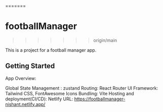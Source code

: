 =======
# footballManager
>>>>>>> origin/main

This is a project for a football manager app.

## Getting Started
App Overview:

Global State Management : zustand
Routing: React Router
UI Framework: Tailwind CSS, FontAwesome Icons
Bundling: Vite
Hosting and deployment(CI/CD): Netlify
URL: https://footballmanager-nishant.netlify.app/
